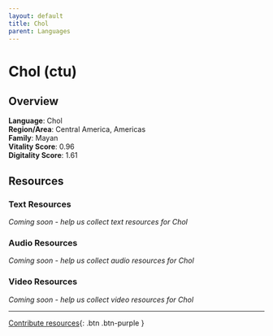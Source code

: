 ```yaml
---
layout: default
title: Chol
parent: Languages
---
```


# Chol (ctu)

## Overview

**Language**: Chol  
**Region/Area**: Central America, Americas  
**Family**: Mayan  
**Vitality Score**: 0.96  
**Digitality Score**: 1.61  

## Resources

### Text Resources
*Coming soon - help us collect text resources for Chol*

### Audio Resources
*Coming soon - help us collect audio resources for Chol*

### Video Resources
*Coming soon - help us collect video resources for Chol*

---

[Contribute resources](https://fairtrain.github.io/){: .btn .btn-purple }
